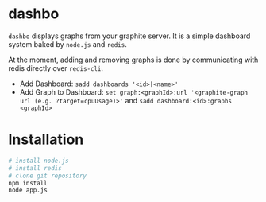 dashbo
======

`dashbo` displays graphs from your graphite server.
It is a simple dashboard system baked by `node.js` and `redis`.

At the moment, adding and removing graphs is done by communicating with redis directly over `redis-cli`.

* Add Dashboard: `sadd dashboards '<id>|<name>'`
* Add Graph to Dashboard: `set graph:<graphId>:url '<graphite-graph url (e.g. ?target=cpuUsage)>'` and `sadd dashboard:<id>:graphs <graphId>`

Installation
============

```bash
# install node.js
# install redis
# clone git repository
npm install
node app.js
```
